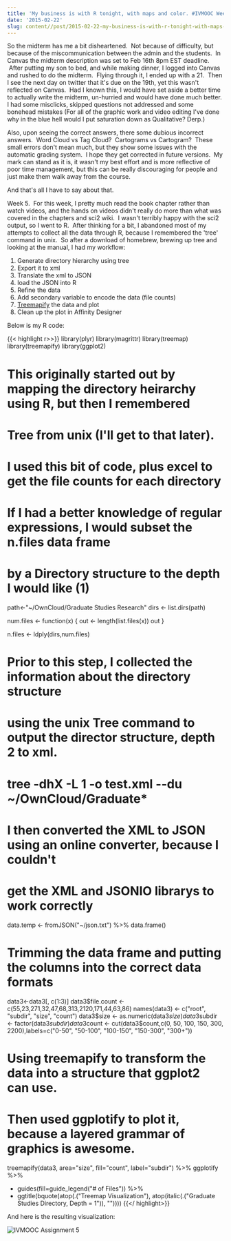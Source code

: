 ```yaml
---
title: 'My business is with R tonight, with maps and color. #IVMOOC Week 5'
date: '2015-02-22'
slug: content//post/2015-02-22-my-business-is-with-r-tonight-with-maps-and-color-ivmooc-week-5
---
```

So the midterm has me a bit disheartened.  Not because of difficulty, but because of the miscommunication between the admin and the students.  In Canvas the midterm description was set to Feb 16th 8pm EST deadline.  After putting my son to bed, and while making dinner, I logged into Canvas and rushed to do the midterm.  Flying through it, I ended up with a 21.  Then I see the next day on twitter that it's due on the 19th, yet this wasn't reflected on Canvas.  Had I known this, I would have set aside a better time to actually write the midterm, un-hurried and would have done much better. I had some misclicks, skipped questions not addressed and some bonehead mistakes (For all of the graphic work and video editing I've done why in the blue hell would I put saturation down as Qualitative? Derp.)

Also, upon seeing the correct answers, there some dubious incorrect answers.  Word Cloud vs Tag Cloud?  Cartograms vs Cartogram?  These small errors don't mean much, but they show some issues with the automatic grading system.  I hope they get corrected in future versions.  My mark can stand as it is, it wasn't my best effort and is more reflective of poor time management, but this can be really discouraging for people and just make them walk away from the course.

And that's all I have to say about that.

Week 5.  For this week, I pretty much read the book chapter rather than watch videos, and the hands on videos didn't really do more than what was covered in the chapters and sci2 wiki.  I wasn't terribly happy with the sci2 output, so I went to R.  After thinking for a bit, I abandoned most of my attempts to collect all the data through R, because I remembered the 'tree' command in unix.  So after a download of homebrew, brewing up tree and looking at the manual, I had my workflow:

1. Generate directory hierarchy using tree
2. Export it to xml
3. Translate the xml to JSON
4. load the JSON into R
5. Refine the data
6. Add secondary variable to encode the data (file counts)
7. [Treemapify](https://github.com/wilkox/treemapify) the data and plot
8. Clean up the plot in Affinity Designer

Below is my R code:

{{< highlight r>>}}
library(plyr)
library(magrittr)
library(treemap)
library(treemapify)
library(ggplot2)

# This originally started out by mapping the directory heirarchy using R, but then I remembered
# Tree from unix (I'll get to that later).
# I used this bit of code, plus excel to get the file counts for each directory
# If I had a better knowledge of regular expressions, I would subset the n.files data frame
# by a Directory structure to the depth I would like (1)

path<-"~/OwnCloud/Graduate Studies Research"
dirs <- list.dirs(path)

num.files <- function(x) {
 out <- length(list.files(x))
 out
}

n.files <- ldply(dirs,num.files)

# Prior to this step, I collected the information about the directory structure
# using the unix Tree command to output the director structure, depth 2 to xml.
# tree -dhX -L 1 -o test.xml --du ~/OwnCloud/Graduate*
# I then converted the XML to JSON using an online converter, because I couldn't
# get the XML and JSONIO librarys to work correctly

data.temp <- fromJSON("~/json.txt") %>%
 data.frame()

# Trimming the data frame and putting the columns into the correct data formats

data3<-data3[, c(1:3)]
data3$file.count <- c(55,23,271,32,47,68,313,2120,171,44,63,86)
names(data3) <- c("root", "subdir", "size", "count")
data3$size <- as.numeric(data3$size)
data3$subdir <- factor(data3$subdir)
data3$count <- cut(data3$count,c(0, 50, 100, 150, 300, 2200),labels=c("0-50", "50-100", "100-150", "150-300", "300+"))

# Using treemapify to transform the data into a structure that ggplot2 can use.
# Then used ggplotify to plot it, because a layered grammar of graphics is awesome.

treemapify(data3,
 area="size",
 fill="count",
 label="subdir") %>%
ggplotify %>%
 + guides(fill=guide_legend("# of Files")) %>%
 + ggtitle(bquote(atop(.("Treemap Visualization"), atop(italic(.("Graduate Studies Directory, Depth = 1")), ""))))
{{</ highlight>}}

And here is the resulting visualization:

![IVMOOC Assignment 5](/img/assignment-5.png)
